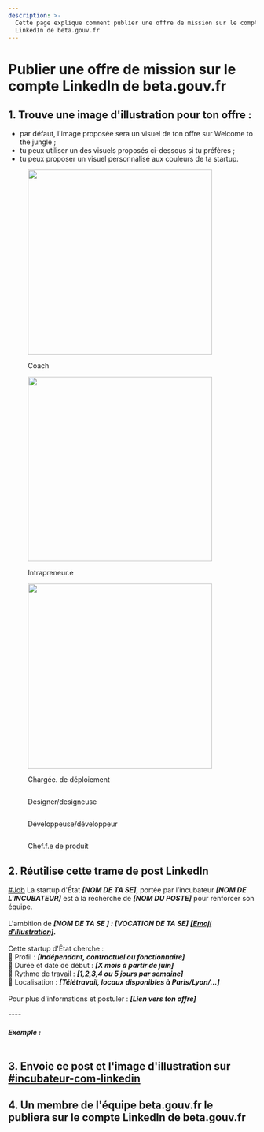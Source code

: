 ```yaml
---
description: >-
  Cette page explique comment publier une offre de mission sur le compte
  LinkedIn de beta.gouv.fr
---
```


# Publier une offre de mission sur le compte LinkedIn de beta.gouv.fr

## 1. Trouve une image d'illustration pour ton offre :

* par défaut, l'image proposée sera un visuel de ton offre sur Welcome to the jungle ;
* tu peux utiliser un des visuels proposés ci-dessous si tu préfères ;
* tu peux proposer un visuel personnalisé aux couleurs de ta startup.

<div>

<figure><img src="../../../.gitbook/assets/1-coach.png" alt="" width="375"><figcaption><p>Coach</p></figcaption></figure>

 

<figure><img src="../../../.gitbook/assets/2-intra.png" alt="" width="375"><figcaption><p>Intrapreneur.e</p></figcaption></figure>

 

<figure><img src="../../../.gitbook/assets/3-deploiement.png" alt="" width="375"><figcaption><p>Chargée. de déploiement</p></figcaption></figure>

</div>

<div data-full-width="true">

<figure><img src="../../../.gitbook/assets/4-design.png" alt=""><figcaption><p>Designer/designeuse</p></figcaption></figure>

 

<figure><img src="../../../.gitbook/assets/5-dev.png" alt=""><figcaption><p>Développeuse/développeur</p></figcaption></figure>

 

<figure><img src="../../../.gitbook/assets/6-produit.png" alt=""><figcaption><p>Chef.f.e de produit</p></figcaption></figure>

</div>

## 2. Réutilise cette trame de post LinkedIn

[#Job](https://www.linkedin.com/feed/hashtag/?keywords=job\&highlightedUpdateUrns=urn%3Ali%3Aactivity%3A7175422642521264128) La startup d'État _**\[NOM DE TA SE]**_, portée par l’incubateur _**\[NOM DE L'INCUBATEUR]**_ est à la recherche de _**\[NOM DU POSTE]**_ pour renforcer son équipe.\
\
L'ambition de _**\[NOM DE TA SE ] : \[VOCATION DE TA SE]**_ [_**\[Emoji d'illustration\]**_](https://rocketemoji.co)_**.**_\
\
Cette startup d'État cherche :\
🔹 Profil : _**\[Indépendant, contractuel ou fonctionnaire]**_\
🔹 Durée et date de début : _**\[X mois à partir de juin]**_\
🔹 Rythme de travail : _**\[1,2,3,4 ou 5 jours par semaine]**_\
🔹 Localisation : _**\[Télétravail, locaux disponibles à Paris/Lyon/...]**_\
\
Pour plus d'informations et postuler : _**\[Lien vers ton offre]**_

_**----**_

#### _Exemple :_

<figure><img src="../../../.gitbook/assets/screenshot_post linkedin.png" alt=""><figcaption></figcaption></figure>

## 3. Envoie ce post et l'image d'illustration sur [#incubateur-com-linkedin](https://mattermost.incubateur.net/betagouv/channels/tmp-atteindre-20000-followers-linkedin)

## 4. Un membre de l'équipe beta.gouv.fr le publiera sur le compte LinkedIn de beta.gouv.fr

